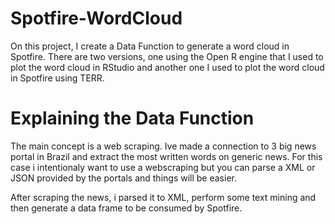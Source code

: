 # Spotfire-WordCloud
On this project, I create a Data Function to generate a word cloud in Spotfire. There are two versions, one using the Open R engine that I used to plot the word cloud in RStudio and another one I used to plot the word cloud in Spotfire using TERR.

# Explaining the Data Function
The main concept is a web scraping. Ive made a connection to 3 big news portal in Brazil and extract the most written words on generic news.
For this case i intentionaly want to use a webscraping but you can parse a XML or JSON provided by the portals and things will be easier.

After scraping the news, i parsed it to XML, perform some text mining and then generate a data frame to be consumed by Spotfire.
